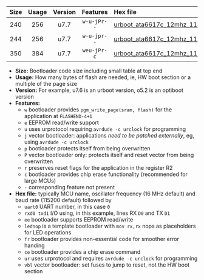 |Size|Usage|Version|Features|Hex file|
|:-:|:-:|:-:|:-:|:--|
|240|256|u7.7|`w-u-jPr--`|[urboot_ata6617c_12mhz_115200bps_uart0_rxa0_txa1_lednop_ur_vbl.hex](https://raw.githubusercontent.com/stefanrueger/urboot.hex/main/mcus/ata6617c/fcpu_12mhz/115200_bps/urboot_ata6617c_12mhz_115200bps_uart0_rxa0_txa1_lednop_ur_vbl.hex)|
|244|256|u7.7|`w-u-jpr--`|[urboot_ata6617c_12mhz_115200bps_uart0_rxa0_txa1_lednop_fr_ur_vbl.hex](https://raw.githubusercontent.com/stefanrueger/urboot.hex/main/mcus/ata6617c/fcpu_12mhz/115200_bps/urboot_ata6617c_12mhz_115200bps_uart0_rxa0_txa1_lednop_fr_ur_vbl.hex)|
|350|384|u7.7|`weu-jPr-c`|[urboot_ata6617c_12mhz_115200bps_uart0_rxa0_txa1_ee_lednop_fr_ce_ur_vbl.hex](https://raw.githubusercontent.com/stefanrueger/urboot.hex/main/mcus/ata6617c/fcpu_12mhz/115200_bps/urboot_ata6617c_12mhz_115200bps_uart0_rxa0_txa1_ee_lednop_fr_ce_ur_vbl.hex)|

- **Size:** Bootloader code size including small table at top end
- **Usage:** How many bytes of flash are needed, ie, HW boot section or a multiple of the page size
- **Version:** For example, u7.6 is an urboot version, o5.2 is an optiboot version
- **Features:**
  + `w` bootloader provides `pgm_write_page(sram, flash)` for the application at `FLASHEND-4+1`
  + `e` EEPROM read/write support
  + `u` uses urprotocol requiring `avrdude -c urclock` for programming
  + `j` vector bootloader: applications *need to be patched externally*, eg, using `avrdude -c urclock`
  + `p` bootloader protects itself from being overwritten
  + `P` vector bootloader only: protects itself and reset vector from being overwritten
  + `r` preserves reset flags for the application in the register R2
  + `c` bootloader provides chip erase functionality (recommended for large MCUs)
  + `-` corresponding feature not present
- **Hex file:** typically MCU name, oscillator frequency (16 MHz default) and baud rate (115200 default) followed by
  + `uart0` UART number, in this case `0`
  + `rxd0 txd1` I/O using, in this example, lines RX `D0` and TX `D1`
  + `ee` bootloader supports EEPROM read/write
  + `lednop` is a template bootloader with `mov rx,rx` nops as placeholders for LED operations
  + `fr` bootloader provides non-essential code for smoother error handing
  + `ce` bootloader provides a chip erase command
  + `ur` uses urprotocol and requires `avrdude -c urclock` for programming
  + `vbl` vector bootloader: set fuses to jump to reset, not the HW boot section
